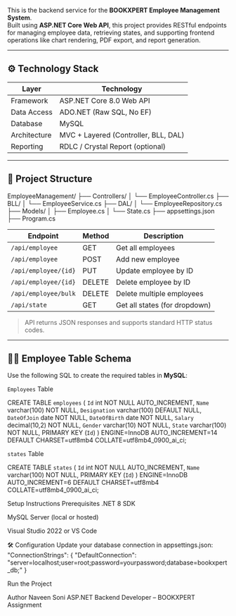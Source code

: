 This is the backend service for the **BOOKXPERT Employee Management System**.  
Built using **ASP.NET Core Web API**, this project provides RESTful endpoints for managing employee data, retrieving states, and supporting frontend operations like chart rendering, PDF export, and report generation.

---

## ⚙️ Technology Stack

| Layer       | Technology                         |
|-------------|-------------------------------------|
| Framework   | ASP.NET Core 8.0 Web API            |
| Data Access | ADO.NET (Raw SQL, No EF)            |
| Database    | MySQL                               |
| Architecture| MVC + Layered (Controller, BLL, DAL)|
| Reporting   | RDLC / Crystal Report (optional)    |

---

## 📁 Project Structure
EmployeeManagement/
├── Controllers/
│ └── EmployeeController.cs
├── BLL/
│ └── EmployeeService.cs
├── DAL/
│ └── EmployeeRepository.cs
├── Models/
│ ├── Employee.cs
│ └── State.cs
├── appsettings.json
├── Program.cs


| Endpoint                | Method | Description                 |
|-------------------------|--------|-----------------------------|
| `/api/employee`         | GET    | Get all employees           |
| `/api/employee`         | POST   | Add new employee            |
| `/api/employee/{id}`    | PUT    | Update employee by ID       |
| `/api/employee/{id}`    | DELETE | Delete employee by ID       |
| `/api/employee/bulk`    | DELETE | Delete multiple employees   |
| `/api/state`            | GET    | Get all states (for dropdown)|

> API returns JSON responses and supports standard HTTP status codes.

---

## 🧑‍💼 Employee Table Schema

Use the following SQL to create the required tables in **MySQL**:

`Employees` Table

CREATE TABLE `employees` (
  `Id` int NOT NULL AUTO_INCREMENT,
  `Name` varchar(100) NOT NULL,
  `Designation` varchar(100) DEFAULT NULL,
  `DateOfJoin` date NOT NULL,
  `DateOfBirth` date NOT NULL,
  `Salary` decimal(10,2) NOT NULL,
  `Gender` varchar(10) NOT NULL,
  `State` varchar(100) NOT NULL,
  PRIMARY KEY (`Id`)
) ENGINE=InnoDB AUTO_INCREMENT=14 DEFAULT CHARSET=utf8mb4 COLLATE=utf8mb4_0900_ai_ci;

`states` Table

CREATE TABLE `states` (
  `Id` int NOT NULL AUTO_INCREMENT,
  `Name` varchar(100) NOT NULL,
  PRIMARY KEY (`Id`)
) ENGINE=InnoDB AUTO_INCREMENT=6 DEFAULT CHARSET=utf8mb4 COLLATE=utf8mb4_0900_ai_ci;


Setup Instructions
Prerequisites
.NET 8 SDK

MySQL Server (local or hosted)

Visual Studio 2022 or VS Code

🛠 Configuration
Update your database connection in appsettings.json:
"ConnectionStrings": {
  "DefaultConnection": "server=localhost;user=root;password=yourpassword;database=bookxpert_db;"
}

Run the Project 

Author
Naveen Soni
ASP.NET Backend Developer – BOOKXPERT Assignment


